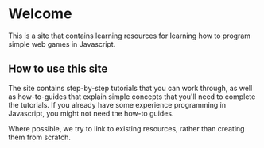 # Welcome

This is a site that contains learning resources for learning how to program simple web games in Javascript.

## How to use this site

The site contains step-by-step tutorials that you can work through, as well as how-to-guides that explain simple concepts that you'll need to complete the tutorials. If you already have some experience programming in Javascript, you might not need the how-to guides.

Where possible, we try to link to existing resources, rather than creating them from scratch.